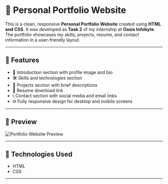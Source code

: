 # 💼 Personal Portfolio Website

This is a clean, responsive **Personal Portfolio Website** created using **HTML and CSS**. It was developed as **Task 2** of my internship at **Oasis Infobyte**. The portfolio showcases my skills, projects, resume, and contact information in a user-friendly layout.

---

## 🌟 Features

- 👤 Introduction section with profile image and bio
- 🛠️ Skills and technologies section
- 💼 Projects section with brief descriptions
- 📄 Resume download link
- 📞 Contact section with social media and email links
- 🌐 Fully responsive design for desktop and mobile screens

---

## 📸 Preview

![Portfolio Website Preview](screenshot.png) 

---

## 🔧 Technologies Used

- HTML
- CSS

---


